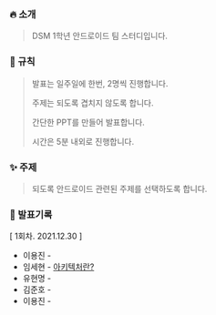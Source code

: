 ### 🔥 소개

> DSM 1학년 안드로이드 팀 스터디입니다.

### 📘 규칙

> 발표는 일주일에 한번, 2명씩 진행합니다.
>
> 주제는 되도록 겹치지 않도록 합니다.
>
> 간단한 PPT를 만들어 발표합니다.
>
> 시간은 5분 내외로 진행합니다.

### ✨ 주제

> 되도록 안드로이드 관련된 주제를 선택하도록 합니다.

### 📖 발표기록

[ 1회차. 2021.12.30 ]

* 이용진 - 
* 임세현 - [아키텍처란?](https://github.com/DSM-Android-Study/DSM-Android-Study/tree/main/2021.12.30/%EC%9E%84%EC%84%B8%ED%98%84)
* 유현명 - 
* 김준호 - 
* 이용진 - 
